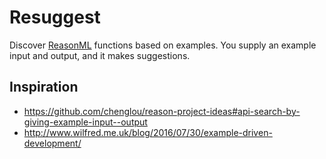# Resuggest

Discover [ReasonML](https://reasonml.github.io/) functions based on examples. You supply an example input and output, and it makes suggestions.

## Inspiration

- https://github.com/chenglou/reason-project-ideas#api-search-by-giving-example-input--output
- http://www.wilfred.me.uk/blog/2016/07/30/example-driven-development/

